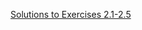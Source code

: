 
[Solutions to Exercises 2.1-2.5](https://fullstackopen.com/en/part2/rendering_a_collection_modules#exercises-2-1-2-5)

